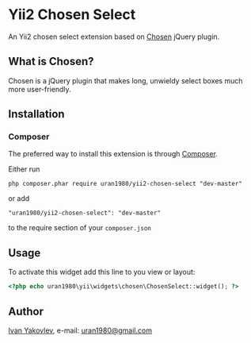 # Yii2 Chosen Select

An Yii2 chosen select extension based on [Chosen](http://harvesthq.github.io/chosen/) jQuery plugin.


## What is Chosen?
Chosen is a jQuery plugin that makes long, unwieldy select boxes much more user-friendly.


## Installation


### Composer

The preferred way to install this extension is through [Composer](http://getcomposer.org/).

Either run

```
php composer.phar require uran1980/yii2-chosen-select "dev-master"
```

or add

```
"uran1980/yii2-chosen-select": "dev-master"
```

to the require section of your ```composer.json```


## Usage

To activate this widget add this line to you view or layout:

```php
<?php echo uran1980\yii\widgets\chosen\ChosenSelect::widget(); ?>
```


## Author

[Ivan Yakovlev](https://github.com/uran1980/), e-mail: [uran1980@gmail.com](mailto:uran1980@gmail.com)
